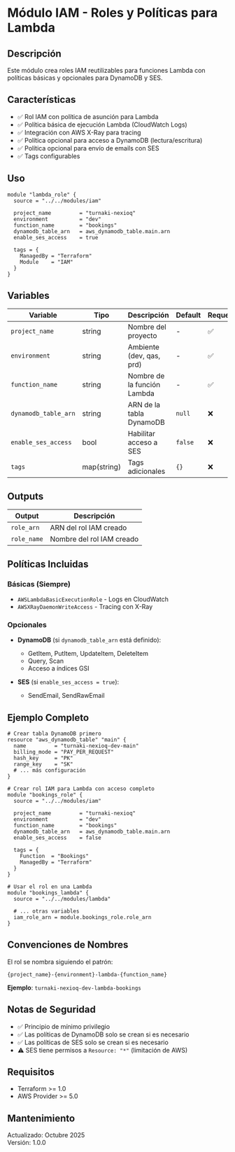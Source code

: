 # Módulo IAM - Roles y Políticas para Lambda

## Descripción

Este módulo crea roles IAM reutilizables para funciones Lambda con políticas básicas y opcionales para DynamoDB y SES.

## Características

- ✅ Rol IAM con política de asunción para Lambda
- ✅ Política básica de ejecución Lambda (CloudWatch Logs)
- ✅ Integración con AWS X-Ray para tracing
- ✅ Política opcional para acceso a DynamoDB (lectura/escritura)
- ✅ Política opcional para envío de emails con SES
- ✅ Tags configurables

## Uso

```hcl
module "lambda_role" {
  source = "../../modules/iam"

  project_name         = "turnaki-nexioq"
  environment          = "dev"
  function_name        = "bookings"
  dynamodb_table_arn   = aws_dynamodb_table.main.arn
  enable_ses_access    = true

  tags = {
    ManagedBy = "Terraform"
    Module    = "IAM"
  }
}
```

## Variables

| Variable | Tipo | Descripción | Default | Requerido |
|----------|------|-------------|---------|-----------|
| `project_name` | string | Nombre del proyecto | - | ✅ |
| `environment` | string | Ambiente (dev, qas, prd) | - | ✅ |
| `function_name` | string | Nombre de la función Lambda | - | ✅ |
| `dynamodb_table_arn` | string | ARN de la tabla DynamoDB | `null` | ❌ |
| `enable_ses_access` | bool | Habilitar acceso a SES | `false` | ❌ |
| `tags` | map(string) | Tags adicionales | `{}` | ❌ |

## Outputs

| Output | Descripción |
|--------|-------------|
| `role_arn` | ARN del rol IAM creado |
| `role_name` | Nombre del rol IAM creado |

## Políticas Incluidas

### Básicas (Siempre)
- `AWSLambdaBasicExecutionRole` - Logs en CloudWatch
- `AWSXRayDaemonWriteAccess` - Tracing con X-Ray

### Opcionales
- **DynamoDB** (si `dynamodb_table_arn` está definido):
  - GetItem, PutItem, UpdateItem, DeleteItem
  - Query, Scan
  - Acceso a índices GSI

- **SES** (si `enable_ses_access = true`):
  - SendEmail, SendRawEmail

## Ejemplo Completo

```hcl
# Crear tabla DynamoDB primero
resource "aws_dynamodb_table" "main" {
  name         = "turnaki-nexioq-dev-main"
  billing_mode = "PAY_PER_REQUEST"
  hash_key     = "PK"
  range_key    = "SK"
  # ... más configuración
}

# Crear rol IAM para Lambda con acceso completo
module "bookings_role" {
  source = "../../modules/iam"

  project_name         = "turnaki-nexioq"
  environment          = "dev"
  function_name        = "bookings"
  dynamodb_table_arn   = aws_dynamodb_table.main.arn
  enable_ses_access    = false

  tags = {
    Function  = "Bookings"
    ManagedBy = "Terraform"
  }
}

# Usar el rol en una Lambda
module "bookings_lambda" {
  source = "../../modules/lambda"

  # ... otras variables
  iam_role_arn = module.bookings_role.role_arn
}
```

## Convenciones de Nombres

El rol se nombra siguiendo el patrón:
```
{project_name}-{environment}-lambda-{function_name}
```

**Ejemplo**: `turnaki-nexioq-dev-lambda-bookings`

## Notas de Seguridad

- ✅ Principio de mínimo privilegio
- ✅ Las políticas de DynamoDB solo se crean si es necesario
- ✅ Las políticas de SES solo se crean si es necesario
- ⚠️ SES tiene permisos a `Resource: "*"` (limitación de AWS)

## Requisitos

- Terraform >= 1.0
- AWS Provider >= 5.0

## Mantenimiento

Actualizado: Octubre 2025  
Versión: 1.0.0